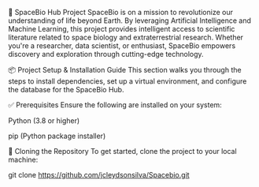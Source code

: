 🚀 SpaceBio Hub Project
SpaceBio is on a mission to revolutionize our understanding of life beyond Earth. By leveraging Artificial Intelligence and Machine Learning, this project provides intelligent access to scientific literature related to space biology and extraterrestrial research. Whether you're a researcher, data scientist, or enthusiast, SpaceBio empowers discovery and exploration through cutting-edge technology.

📦 Project Setup & Installation Guide
This section walks you through the steps to install dependencies, set up a virtual environment, and configure the database for the SpaceBio Hub.

✅ Prerequisites
Ensure the following are installed on your system:

Python (3.8 or higher)

pip (Python package installer)

📁 Cloning the Repository
To get started, clone the project to your local machine:

git clone https://github.com/jcleydsonsilva/Spacebio.git



